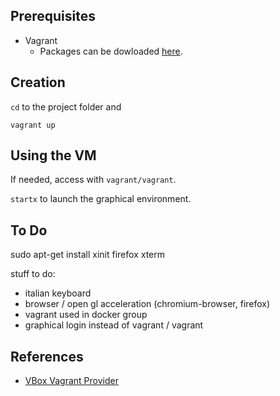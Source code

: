 ## Prerequisites

* Vagrant
  * Packages can be dowloaded [here](https://www.vagrantup.com/downloads.html).

## Creation

`cd` to the project folder and

    vagrant up
    
## Using the VM

If needed, access with `vagrant/vagrant`.

`startx` to launch the graphical environment.

## To Do

sudo apt-get install xinit firefox xterm

stuff to do:
* italian keyboard
* browser / open gl acceleration (chromium-browser, firefox)
* vagrant used in docker group
* graphical login instead of vagrant / vagrant

## References

* [VBox Vagrant Provider](https://www.vagrantup.com/docs/virtualbox/configuration.html)
